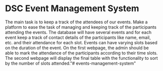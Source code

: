 # DSC Event Management System
The main task is to keep a track of the attendees of our events. Make a platform to ease the task of managing and keeping track of the participants attending the events. The database will have several events and for each event keep a track of contact details of the participants like name, email, etc. and their attendance for each slot. Events can have varying slots based on the duration of the event. On the first webpage, the admin should be able to mark the attendance of the participants according to their time slots. The second webpage will display the final table with the functionality to sort by the number of slots attended."# events-management-system" 
